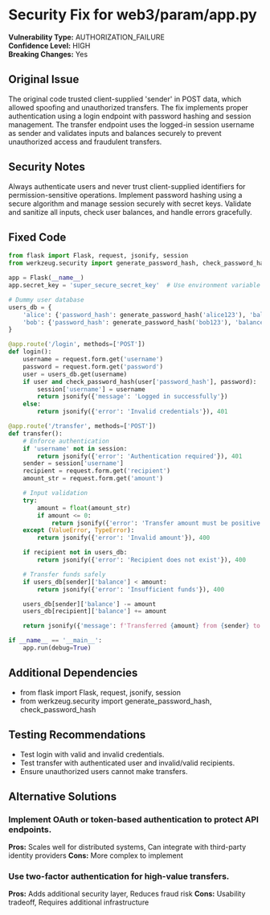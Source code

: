 # Security Fix for web3/param/app.py

**Vulnerability Type:** AUTHORIZATION_FAILURE  
**Confidence Level:** HIGH  
**Breaking Changes:** Yes

## Original Issue
The original code trusted client-supplied 'sender' in POST data, which allowed spoofing and unauthorized transfers. The fix implements proper authentication using a login endpoint with password hashing and session management. The transfer endpoint uses the logged-in session username as sender and validates inputs and balances securely to prevent unauthorized access and fraudulent transfers.

## Security Notes
Always authenticate users and never trust client-supplied identifiers for permission-sensitive operations. Implement password hashing using a secure algorithm and manage session securely with secret keys. Validate and sanitize all inputs, check user balances, and handle errors gracefully.

## Fixed Code
```py
from flask import Flask, request, jsonify, session
from werkzeug.security import generate_password_hash, check_password_hash

app = Flask(__name__)
app.secret_key = 'super_secure_secret_key'  # Use environment variable in production

# Dummy user database
users_db = {
    'alice': {'password_hash': generate_password_hash('alice123'), 'balance': 1000},
    'bob': {'password_hash': generate_password_hash('bob123'), 'balance': 500}
}

@app.route('/login', methods=['POST'])
def login():
    username = request.form.get('username')
    password = request.form.get('password')
    user = users_db.get(username)
    if user and check_password_hash(user['password_hash'], password):
        session['username'] = username
        return jsonify({'message': 'Logged in successfully'})
    else:
        return jsonify({'error': 'Invalid credentials'}), 401

@app.route('/transfer', methods=['POST'])
def transfer():
    # Enforce authentication
    if 'username' not in session:
        return jsonify({'error': 'Authentication required'}), 401
    sender = session['username']
    recipient = request.form.get('recipient')
    amount_str = request.form.get('amount')

    # Input validation
    try:
        amount = float(amount_str)
        if amount <= 0:
            return jsonify({'error': 'Transfer amount must be positive'}), 400
    except (ValueError, TypeError):
        return jsonify({'error': 'Invalid amount'}), 400

    if recipient not in users_db:
        return jsonify({'error': 'Recipient does not exist'}), 400

    # Transfer funds safely
    if users_db[sender]['balance'] < amount:
        return jsonify({'error': 'Insufficient funds'}), 400

    users_db[sender]['balance'] -= amount
    users_db[recipient]['balance'] += amount

    return jsonify({'message': f'Transferred {amount} from {sender} to {recipient}'})

if __name__ == '__main__':
    app.run(debug=True)

```

## Additional Dependencies
- from flask import Flask, request, jsonify, session
- from werkzeug.security import generate_password_hash, check_password_hash

## Testing Recommendations
- Test login with valid and invalid credentials.
- Test transfer with authenticated user and invalid/valid recipients.
- Ensure unauthorized users cannot make transfers.

## Alternative Solutions

### Implement OAuth or token-based authentication to protect API endpoints.
**Pros:** Scales well for distributed systems, Can integrate with third-party identity providers
**Cons:** More complex to implement

### Use two-factor authentication for high-value transfers.
**Pros:** Adds additional security layer, Reduces fraud risk
**Cons:** Usability tradeoff, Requires additional infrastructure

